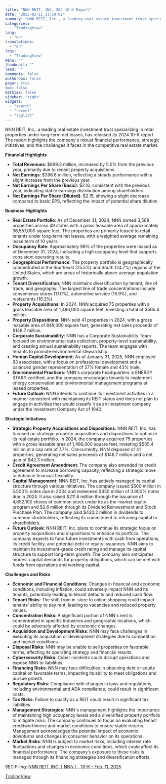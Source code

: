 ```yaml
---
title: "NNN REIT, INC. SEC 10-K Report"
date: "2025-02-11 21:38:01"
summary: "NNN REIT, Inc., a leading real estate investment trust specializing in retail properties under long-term net leases, has released its 2024 10-K report. The report highlights the company's robust financial performance, strategic initiatives, and the challenges it faces in the competitive real estate market. Financial Highlights Total Revenues: $869.3 million,..."
categories:
  - "TradingView"
lang:
  - "en"
translations:
  - "en"
tags:
  - "TradingView"
menu: ""
thumbnail: ""
lead: ""
comments: false
authorbox: false
pager: true
toc: false
mathjax: false
sidebar: "right"
widgets:
  - "search"
  - "recent"
  - "taglist"
---
```


NNN REIT, Inc., a leading real estate investment trust specializing in retail properties under long-term net leases, has released its 2024 10-K report. The report highlights the company's robust financial performance, strategic initiatives, and the challenges it faces in the competitive real estate market.

**Financial Highlights**

* **Total Revenues**: $869.3 million, increased by 5.0% from the previous year, primarily due to recent property acquisitions.
* **Net Earnings**: $396.8 million, reflecting a steady performance with a slight increase from the previous year.
* **Net Earnings Per Share (Basic)**: $2.16, consistent with the previous year, indicating stable earnings distribution among shareholders.
* **Net Earnings Per Share (Diluted)**: $2.15, showing a slight decrease compared to basic EPS, reflecting the impact of potential share dilution.

**Business Highlights**

* **Real Estate Portfolio**: As of December 31, 2024, NNN owned 3,568 properties across 49 states with a gross leasable area of approximately 36,557,000 square feet. The properties are primarily leased to retail tenants under long-term net leases, with a weighted average remaining lease term of 10 years.
* **Occupancy Rate**: Approximately 98% of the properties were leased as of December 31, 2024, indicating a high occupancy level that supports consistent operating results.
* **Geographical Performance**: The property portfolio is geographically concentrated in the Southeast (25.5%) and South (24.7%) regions of the United States, which are areas of historically above-average population growth.
* **Tenant Diversification**: NNN maintains diversification by tenant, line of trade, and geography. The largest line of trade concentrations include convenience stores (17.0%), automotive service (16.9%), and restaurants (16.2%).
* **Property Acquisitions**: In 2024, NNN acquired 75 properties with a gross leasable area of 1,486,000 square feet, investing a total of $565.4 million.
* **Property Dispositions**: NNN sold 41 properties in 2024, with a gross leasable area of 849,000 square feet, generating net sales proceeds of $148.7 million.
* **Corporate Sustainability**: NNN has a Corporate Sustainability Team focused on environmental data collection, property-level sustainability, and creating annual sustainability reports. The team engages with tenants to promote environmental stewardship.
* **Human Capital Development**: As of January 31, 2025, NNN employed 83 associates, with a focus on professional development and a balanced gender representation of 57% female and 43% male.
* **Environmental Practices**: NNN's corporate headquarters is ENERGY STAR® certified, and the company encourages tenants to implement energy conservation and environmental management programs at leased properties.
* **Future Outlook**: NNN intends to continue its investment activities in a manner consistent with maintaining its REIT status and does not plan to engage in activities that would classify it as an investment company under the Investment Company Act of 1940.

**Strategic Initiatives**

* **Strategic Property Acquisitions and Dispositions**: NNN REIT, Inc. has focused on strategic property acquisitions and dispositions to optimize its real estate portfolio. In 2024, the company acquired 75 properties with a gross leasable area of 1,486,000 square feet, investing $565.4 million at a cap rate of 7.7%. Concurrently, NNN disposed of 41 properties, generating net sales proceeds of $148.7 million and a net gain of $42.3 million.
* **Credit Agreement Amendment**: The company also amended its credit agreement to increase borrowing capacity, reflecting a strategic move to enhance financial flexibility.
* **Capital Management**: NNN REIT, Inc. has actively managed its capital structure through various initiatives. The company issued $500 million in 5.500% notes due in 2034 and redeemed $350 million of 3.900% notes due in 2024. It also raised $211.6 million through the issuance of 4,652,100 shares of common stock under its at-the-market equity program and $2.6 million through its Dividend Reinvestment and Stock Purchase Plan. The company paid $420.2 million in dividends to common stockholders, reflecting its commitment to returning capital to shareholders.
* **Future Outlook**: NNN REIT, Inc. plans to continue its strategic focus on property acquisitions and dispositions to enhance its portfolio. The company expects to fund future investments with cash from operations, its credit facility, and potential debt or equity issuances. NNN aims to maintain its investment-grade credit rating and manage its capital structure to support long-term growth. The company also anticipates modest capital demands for property obligations, which can be met with funds from operations and working capital.

**Challenges and Risks**

* **Economic and Financial Conditions**: Changes in financial and economic conditions, including inflation, could adversely impact NNN and its tenants, potentially leading to tenant defaults and reduced cash flow.
* **Tenant Risks**: The shift from in-store to online shopping could impact tenants' ability to pay rent, leading to vacancies and reduced property values.
* **Concentration Risks**: A significant portion of NNN's rent is concentrated in specific industries and geographic locations, which could be adversely affected by economic changes.
* **Acquisition and Development Risks**: NNN may face challenges in executing its acquisition or development strategies due to competition and market conditions.
* **Disposal Risks**: NNN may be unable to sell properties on favorable terms, affecting its operating strategy and financial results.
* **Cybersecurity Risks**: Cyber incidents could disrupt operations and expose NNN to liabilities.
* **Financing Risks**: NNN may face difficulties in obtaining debt or equity capital on favorable terms, impacting its ability to meet obligations and pursue growth.
* **Regulatory Risks**: Compliance with changes in laws and regulations, including environmental and ADA compliance, could result in significant costs.
* **Tax Risks**: Failure to qualify as a REIT could result in significant tax liabilities.
* **Management Strategies**: NNN's management highlights the importance of maintaining high occupancy levels and a diversified property portfolio to mitigate risks. The company continues to focus on evaluating tenant creditworthiness and market conditions to ensure stable returns. Management acknowledges the potential impact of economic downturns and changes in consumer behavior on its operations.
* **Market Risks**: NNN is subject to market risks, including interest rate fluctuations and changes in economic conditions, which could affect its financial performance. The company’s exposure to these risks is managed through its financing strategies and diversification efforts.

SEC Filing: [NNN REIT, INC. [ NNN ] - 10-K - Feb. 11, 2025](https://www.sec.gov/Archives/edgar/data/751364/000095017025017472/nnn-20241231.htm)

[TradingView](https://www.tradingview.com/news/tradingview:1136134a041be:0-nnn-reit-inc-sec-10-k-report/)
